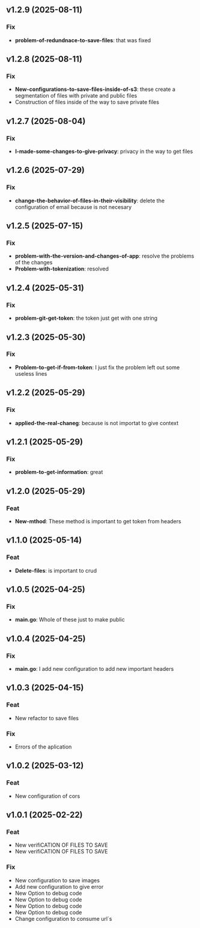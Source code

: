 ## v1.2.9 (2025-08-11)

### Fix

- **problem-of-redundnace-to-save-files**: that was fixed

## v1.2.8 (2025-08-11)

### Fix

- **New-configurations-to-save-files-inside-of-s3**: these create a segmentation of files with private and public files
- Construction of files inside of the way to save private files

## v1.2.7 (2025-08-04)

### Fix

- **I-made-some-changes-to-give-privacy**: privacy in the way to get files

## v1.2.6 (2025-07-29)

### Fix

- **change-the-behavior-of-files-in-their-visibility**: delete the configuration of email because is not necesary

## v1.2.5 (2025-07-15)

### Fix

- **problem-with-the-version-and-changes-of-app**: resolve the problems of the changes
- **Problem-with-tokenization**: resolved

## v1.2.4 (2025-05-31)

### Fix

- **problem-git-get-token**: the token just get with one string

## v1.2.3 (2025-05-30)

### Fix

- **Problem-to-get-if-from-token**: I just fix the problem left out some useless lines

## v1.2.2 (2025-05-29)

### Fix

- **applied-the-real-chaneg**: because is not importat to give context

## v1.2.1 (2025-05-29)

### Fix

- **problem-to-get-information**: great

## v1.2.0 (2025-05-29)

### Feat

- **New-mthod**: These method is important to get token from headers

## v1.1.0 (2025-05-14)

### Feat

- **Delete-files**: is important to crud

## v1.0.5 (2025-04-25)

### Fix

- **main.go**: Whole of these just to make public

## v1.0.4 (2025-04-25)

### Fix

- **main.go**: I add new configuration to add new important headers

## v1.0.3 (2025-04-15)

### Feat

- New refactor to save files

### Fix

- Errors of the aplication

## v1.0.2 (2025-03-12)

### Feat

- New configuration of cors

## v1.0.1 (2025-02-22)

### Feat

- New verifiCATION OF FILES TO SAVE
- New verifiCATION OF FILES TO SAVE

### Fix

- New configuration to save images
- Add new configuration to give error
- New Option to debug code
- New Option to debug code
- New Option to debug code
- New Option to debug code
- Change configuration to consume url´s
